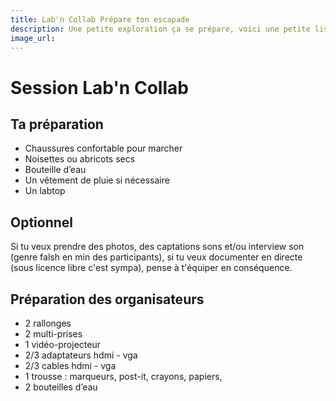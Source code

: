 ```yaml
---
title: Lab'n Collab Prépare ton escapade
description: Une petite exploration ça se prépare, voici une petite liste de ce qui nous parait indispensable (ou pas).
image_url: 
---
```


# Session Lab'n Collab

## Ta préparation

+ Chaussures confortable pour marcher
+ Noisettes ou abricots secs
+ Bouteille d’eau
+ Un vêtement de pluie si nécessaire
+ Un labtop

## Optionnel

Si tu veux prendre des photos, des captations sons et/ou interview son (genre falsh en min des participants), si tu veux documenter en directe (sous licence libre c'est sympa), pense à t'équiper en conséquence. 

## Préparation des organisateurs

+ 2 rallonges
+ 2 multi-prises
+ 1 vidéo-projecteur
+ 2/3 adaptateurs hdmi - vga
+ 2/3 cables hdmi - vga
+ 1 trousse : marqueurs, post-it, crayons, papiers,
+ 2 bouteilles d’eau


